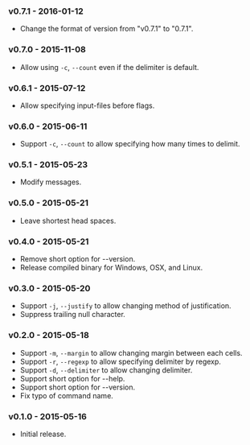 ### v0.7.1 - 2016-01-12

- Change the format of version from "v0.7.1" to "0.7.1".

### v0.7.0 - 2015-11-08

- Allow using `-c`, `--count` even if the delimiter is default.

### v0.6.1 - 2015-07-12

- Allow specifying input-files before flags.

### v0.6.0 - 2015-06-11

- Support `-c`, `--count` to allow specifying how many times to delimit.

### v0.5.1 - 2015-05-23

- Modify messages.

### v0.5.0 - 2015-05-21

- Leave shortest head spaces.

### v0.4.0 - 2015-05-21

- Remove short option for --version.
- Release compiled binary for Windows, OSX, and Linux.

### v0.3.0 - 2015-05-20

- Support `-j`, `--justify` to allow changing method of justification.
- Suppress trailing null character.

### v0.2.0 - 2015-05-18

- Support `-m`, `--margin` to allow changing margin between each cells.
- Support `-r`, `--regexp` to allow specifying delimiter by regexp.
- Support `-d`, `--delimiter` to allow changing delimiter.
- Support short option for --help.
- Support short option for --version.
- Fix typo of command name.

### v0.1.0 - 2015-05-16

- Initial release.
